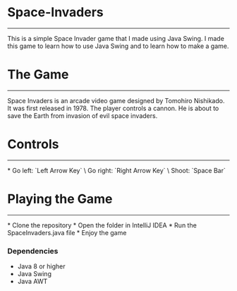 # Space-Invaders
<hr>
This is a simple Space Invader game that I made using Java Swing. I made this game to learn how to use Java Swing and to learn how to make a game.

# The Game
<hr>
Space Invaders is an arcade video game designed by Tomohiro Nishikado. It was first released in 1978. The player controls a cannon. He is about to save the Earth from invasion of evil space invaders.

# Controls
<hr>
* Go left: `Left Arrow Key` \
Go right: `Right Arrow Key` \
Shoot: `Space Bar` 

# Playing the Game
<hr>
* Clone the repository
* Open the folder in IntelliJ IDEA
* Run the SpaceInvaders.java file
* Enjoy the game

### Dependencies
* Java 8 or higher
* Java Swing
* Java AWT
